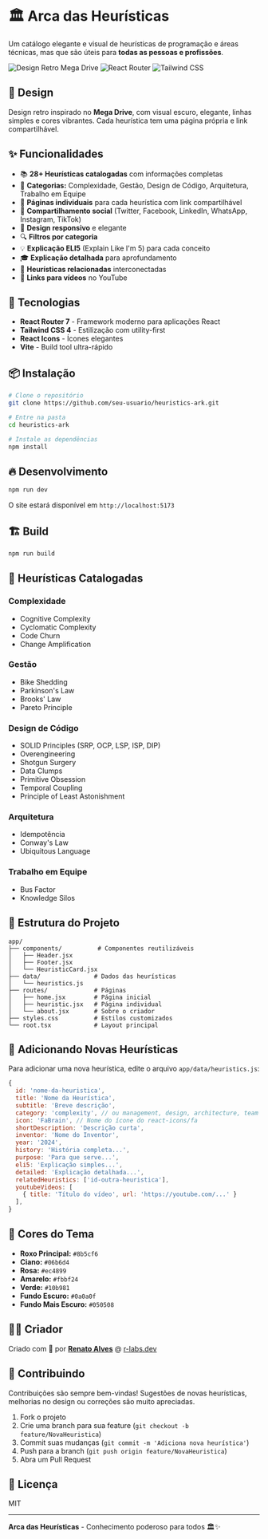 # 🏛️ Arca das Heurísticas

Um catálogo elegante e visual de heurísticas de programação e áreas técnicas, mas que são úteis para **todas as pessoas e profissões**.

![Design Retro Mega Drive](https://img.shields.io/badge/Design-Retro_Mega_Drive-8b5cf6?style=for-the-badge)
![React Router](https://img.shields.io/badge/React_Router-7-06b6d4?style=for-the-badge)
![Tailwind CSS](https://img.shields.io/badge/Tailwind-CSS-38bdf8?style=for-the-badge)

## 🎨 Design

Design retro inspirado no **Mega Drive**, com visual escuro, elegante, linhas simples e cores vibrantes. Cada heurística tem uma página própria e link compartilhável.

## ✨ Funcionalidades

- 📚 **28+ Heurísticas catalogadas** com informações completas
- 🎯 **Categorias:** Complexidade, Gestão, Design de Código, Arquitetura, Trabalho em Equipe
- 🔗 **Páginas individuais** para cada heurística com link compartilhável
- 📱 **Compartilhamento social** (Twitter, Facebook, LinkedIn, WhatsApp, Instagram, TikTok)
- 🎨 **Design responsivo** e elegante
- 🔍 **Filtros por categoria**
- 💡 **Explicação ELI5** (Explain Like I'm 5) para cada conceito
- 🎓 **Explicação detalhada** para aprofundamento
- 🔗 **Heurísticas relacionadas** interconectadas
- 🎥 **Links para vídeos** no YouTube

## 🚀 Tecnologias

- **React Router 7** - Framework moderno para aplicações React
- **Tailwind CSS 4** - Estilização com utility-first
- **React Icons** - Ícones elegantes
- **Vite** - Build tool ultra-rápido

## 📦 Instalação

```bash
# Clone o repositório
git clone https://github.com/seu-usuario/heuristics-ark.git

# Entre na pasta
cd heuristics-ark

# Instale as dependências
npm install
```

## 🔥 Desenvolvimento

```bash
npm run dev
```

O site estará disponível em `http://localhost:5173`

## 🏗️ Build

```bash
npm run build
```

## 📖 Heurísticas Catalogadas

### Complexidade
- Cognitive Complexity
- Cyclomatic Complexity
- Code Churn
- Change Amplification

### Gestão
- Bike Shedding
- Parkinson's Law
- Brooks' Law
- Pareto Principle

### Design de Código
- SOLID Principles (SRP, OCP, LSP, ISP, DIP)
- Overengineering
- Shotgun Surgery
- Data Clumps
- Primitive Obsession
- Temporal Coupling
- Principle of Least Astonishment

### Arquitetura
- Idempotência
- Conway's Law
- Ubiquitous Language

### Trabalho em Equipe
- Bus Factor
- Knowledge Silos

## 🎯 Estrutura do Projeto

```
app/
├── components/          # Componentes reutilizáveis
│   ├── Header.jsx
│   ├── Footer.jsx
│   └── HeuristicCard.jsx
├── data/               # Dados das heurísticas
│   └── heuristics.js
├── routes/             # Páginas
│   ├── home.jsx        # Página inicial
│   ├── heuristic.jsx   # Página individual
│   └── about.jsx       # Sobre o criador
├── styles.css          # Estilos customizados
└── root.tsx            # Layout principal
```

## 📝 Adicionando Novas Heurísticas

Para adicionar uma nova heurística, edite o arquivo `app/data/heuristics.js`:

```javascript
{
  id: 'nome-da-heuristica',
  title: 'Nome da Heurística',
  subtitle: 'Breve descrição',
  category: 'complexity', // ou management, design, architecture, team
  icon: 'FaBrain', // Nome do ícone do react-icons/fa
  shortDescription: 'Descrição curta',
  inventor: 'Nome do Inventor',
  year: '2024',
  history: 'História completa...',
  purpose: 'Para que serve...',
  eli5: 'Explicação simples...',
  detailed: 'Explicação detalhada...',
  relatedHeuristics: ['id-outra-heuristica'],
  youtubeVideos: [
    { title: 'Título do vídeo', url: 'https://youtube.com/...' }
  ],
}
```

## 🎨 Cores do Tema

- **Roxo Principal:** `#8b5cf6`
- **Ciano:** `#06b6d4`
- **Rosa:** `#ec4899`
- **Amarelo:** `#fbbf24`
- **Verde:** `#10b981`
- **Fundo Escuro:** `#0a0a0f`
- **Fundo Mais Escuro:** `#050508`

## 👨‍💻 Criador

Criado com 💜 por **[Renato Alves](https://r-labs.dev)** @ [r-labs.dev](https://r-labs.dev)

## 🤝 Contribuindo

Contribuições são sempre bem-vindas! Sugestões de novas heurísticas, melhorias no design ou correções são muito apreciadas.

1. Fork o projeto
2. Crie uma branch para sua feature (`git checkout -b feature/NovaHeuristica`)
3. Commit suas mudanças (`git commit -m 'Adiciona nova heurística'`)
4. Push para a branch (`git push origin feature/NovaHeuristica`)
5. Abra um Pull Request

## 📄 Licença

MIT

---

**Arca das Heurísticas** - Conhecimento poderoso para todos 🏛️✨
